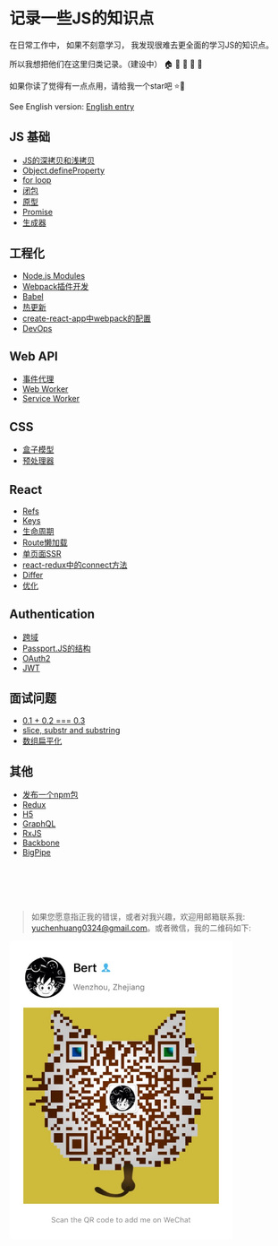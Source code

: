 # 记录一些JS的知识点

在日常工作中， 如果不刻意学习， 我发现很难去更全面的学习JS的知识点。

所以我想把他们在这里归类记录。（建设中） 🏠 🏡 🏫 🏢 🏣 

如果你读了觉得有一点点用，请给我一个star吧 :star::star2:

See English version: [English entry](../README.md)

## JS 基础

* [JS的深拷贝和浅拷贝](/js_basis/object_copy.md)
* [Object.defineProperty](/js_basis/object_defineproperty.md)
* [for loop](/js_basis/for_loop.md)
* [闭包](/js_basis/closure.md)
* [原型]()
* [Promise](/js_basis/promise.md)
* [生成器](/js_basis/generator.md)

## 工程化

* [Node.js Modules](/modularization/node_mo.md)
* [Webpack插件开发](/modularization/webpack_structure.md)
* [Babel](/modularization/babel.md)
* [热更新](/modularization/hot_reload.md)
* [create-react-app中webpack的配置](/modularization/webpack_options.md)
* [DevOps]()

## Web API

* [事件代理](/web_api/events_proxy.md)
* [Web Worker](/web_api/web_worker.md)
* [Service Worker](/web_api/service_worker.md)

## CSS

* [盒子模型]()
* [预处理器]()

## React

* [Refs](/react/refs.md)
* [Keys](/react/keys.md)
* [生命周期](/react/life_cycle.md)
* [Route懒加载](/react/lazy_load.md)
* [单页面SSR](/react/ssr.md)
* [react-redux中的connect方法](/react/react_redux.md)
* [Differ]()
* [优化]()

## Authentication

* [跨域](/authentication/cross_domain.md)
* [Passport.JS的结构](/authentication/passport.md)
* [OAuth2]()
* [JWT]()

## 面试问题

* [0.1 + 0.2 === 0.3](/interview/epsilon.md)
* [slice, substr and substring](/interview/string_process.md)
* [数组扁平化](/interview/flat_array.md)

## 其他

* [发布一个npm包](/other/npm_issue.md)
* [Redux](/other/redux.md)
* [H5]()
* [GraphQL]()
* [RxJS]()
* [Backbone]()
* [BigPipe]()

<br />
<br />
<br />
<br />

> 如果您愿意指正我的错误，或者对我兴趣，欢迎用邮箱联系我: yuchenhuang0324@gmail.com。或者微信，我的二维码如下:

<img src="../assets/qr_code.jpeg" width="400"/>


